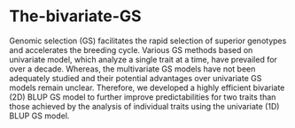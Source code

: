 # The-bivariate-GS

Genomic selection (GS) facilitates the rapid selection of superior genotypes and accelerates the breeding cycle. Various GS methods based on univariate model, which analyze a single trait at a time, have prevailed for over a decade. Whereas, the multivariate GS models have not been adequately studied and their potential advantages over univariate GS models remain unclear. Therefore, we developed a highly efficient bivariate (2D) BLUP GS model to further improve predictabilities for two traits than those achieved by the analysis of individual traits using the univariate (1D) BLUP GS model.
